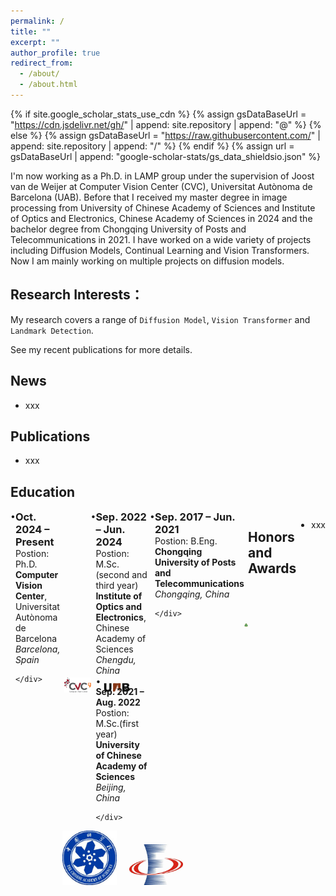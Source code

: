 ```yaml
---
permalink: /
title: ""
excerpt: ""
author_profile: true
redirect_from: 
  - /about/
  - /about.html
---
```


{% if site.google_scholar_stats_use_cdn %}
{% assign gsDataBaseUrl = "https://cdn.jsdelivr.net/gh/" | append: site.repository | append: "@" %}
{% else %}
{% assign gsDataBaseUrl = "https://raw.githubusercontent.com/" | append: site.repository | append: "/" %}
{% endif %}
{% assign url = gsDataBaseUrl | append: "google-scholar-stats/gs_data_shieldsio.json" %}

<span class='anchor' id='about-me'></span>

I'm now working as a Ph.D. in LAMP group under the supervision of Joost van de Weijer at Computer Vision Center (CVC), Universitat Autònoma de Barcelona (UAB). Before that I received my master degree in image processing from University of Chinese Academy of Sciences and Institute of Optics and Electronics, Chinese Academy of Sciences in 2024 and the bachelor degree from Chongqing University of Posts and Telecommunications in 2021. I have worked on a wide variety of projects including Diffusion Models, Continual Learning and Vision Transformers. Now I am mainly working on multiple projects on diffusion models.
 <a href='https://scholar.google.es/citations?user=6CsB8k0AAAAJ&hl=en'></a>

## Research Interests：

My research covers a range of `Diffusion Model`, `Vision Transformer` and `Landmark Detection`. 

See my recent publications for more details.


<span class='anchor' id='-news'></span>

## News

+ xxx




<span class='anchor' id='-pub'></span>
## Publications 

+ xxx


<span class='anchor' id='-education'></span>
## Education

<!-- Ph.D. -->
<div style="display: flex; justify-content: space-between; align-items: flex-start; margin-bottom: 30px;">
  <!-- 左侧内容区域 -->
  <div style="display: flex;">
    <!-- 原点 -->
    <div style="width: 1em;">•</div>
    <!-- 文本主体 -->
    <div>
      <h3 style="margin: 0;"><strong>Oct. 2024 – Present</strong></h3>
      <p style="margin: 0;">Postion: Ph.D.</p>
      <p style="margin: 0;"><strong>Computer Vision Center</strong>, Universitat Autònoma de Barcelona</p>
      <p style="margin: 0;"><em>Barcelona, Spain</em></p>
      
    </div>
  </div>
  <!-- logo 横向排列，顶部对齐 -->
  <div style="display: flex; gap: 20px; align-items: flex-end;">
    <img src="/images/logo_cvc.png" alt="CVC Logo" width="100">
    <img src="/images/logo_uab.png" alt="UAB Logo" width="100">
  </div>
</div>


<!-- Master UCAS and IOE -->
<div style="display: flex; justify-content: space-between; align-items: flex-start; margin-bottom: 30px;">
  <div style="display: flex;">
    <div style="width: 1em;">•</div>
    <div>
      <h3 style="margin: 0;"><strong>Sep. 2022 – Jun. 2024</strong></h3>
      <p style="margin: 0;">Postion: M.Sc.(second and third year)</p>
      <p style="margin: 0;"><strong>Institute of Optics and Electronics</strong>, Chinese Academy of Sciences</p>
      <p style="margin: 0;"><em>Chengdu, China</em></p>
    <div style="width: 1em;">•</div>
    <div>
      <p style="margin: 0;"><strong>Sep. 2021 – Aug. 2022</strong></p>
      <p style="margin: 0;">Postion: M.Sc.(first year)</p>
      <p style="margin: 0;"><strong>University of Chinese Academy of Sciences</strong></p>
      <p style="margin: 0;"><em>Beijing, China</em></p>
      
    </div>
  </div>
  <!-- logo 横向排列，底部对齐 -->
  <div style="display: flex; justify-content: center; align-items: flex-end; gap: 20px;">
    <img src="/images/logo_cas.png" alt="CAS Logo" width="100">
    <img src="/images/logo_ioe.png" alt="IOE Logo" width="100">
  </div>
</div>

<!-- Bachelor -->
<div style="display: flex; justify-content: space-between; align-items: flex-start; margin-bottom: 30px;">
  <div style="display: flex;">
    <div style="width: 1em;">•</div>
    <div>
      <h3 style="margin: 0;"><strong>Sep. 2017 – Jun. 2021</strong></h3>
      <p style="margin: 0;">Postion: B.Eng.</p>
      <p style="margin: 0;"><strong>Chongqing University of Posts and Telecommunications</strong></p>
      <p style="margin: 0;"><em>Chongqing, China</em></p>
      
    </div>
  </div>
  <!-- logo 横向排列，底部对齐 -->
  <div style="display: flex; gap: 20px; align-items: flex-end;">
    <img src="/images/logo_cqupt.png" alt="CQUPT Logo" width="100">
  </div>
</div>


<span class='anchor' id='-awards'></span>
## Honors and Awards

+ xxx



